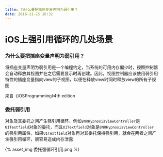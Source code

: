 ```yaml
---
title: 为什么要把插座变量声明为弱引用？
date: 2016-11-25 10:32
---
```




# iOS上强引用循环的几处场景

### 为什么要把插座变量声明为弱引用？

将插座变量声明为弱引用是一个编程约定，当系统的可用内存偏少时，视图控制器会自动释放其视图并在之后需要显示时再创建。因此，视图控制器应该使用弱引用特性的插座变量指向view的子视图，以便在释放view时同时释放view的所有子视图

来自《iOSProgramming》4th edition

### 委托弱引用

对象及其委托之间产生强引用循环。例如`BNRHypnosisViewController`是`UITextfield`对象的委托，而且`UITextfield`对象是`BNRHypnosisViewController`的强引用属性，如果`UITextfield`对象再对其委托保持强引用，就会在两者之间产生强引用循环，很容易造成内存泄露

{% asset_img 委托强循环引用.png %}
